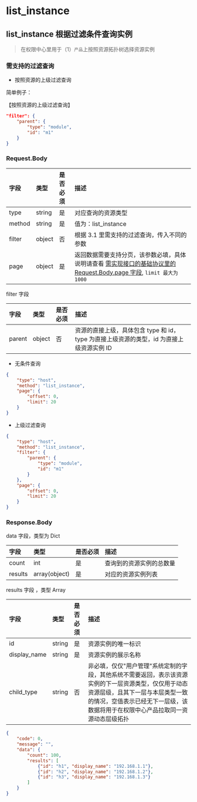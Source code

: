 # list_instance

## list_instance 根据过滤条件查询实例
> 在权限中心里用于（1）`产品`上按照资源拓扑树选择资源实例

### 需支持的过滤查询
- 按照资源的上级过滤查询

简单例子：

【按照资源的上级过滤查询】

```json
"filter": {
    "parent": {
        "type": "module",
        "id": "m1"
    }
}
```

### Request.Body

| 字段 |  类型 |是否必须  | 描述  |
|:---|:---|:---|:---|
| type | string | 是 | 对应查询的资源类型 |
| method |string | 是 | 值为：list_instance |
| filter | object | 否 | 根据 3.1 里需支持的过滤查询，传入不同的参数 |
| page | object | 是 | 返回数据需要支持分页，该参数必填，具体说明请查看 [需实现接口的基础协议里的 Request.Body.page 字段](./01-API.md), `limit 最大为1000` |

filter 字段

| 字段 |  类型 |是否必须  | 描述  |
|:---|:---|:---|:---|
| parent | object | 否 |  资源的直接上级，具体包含 type 和 id，type 为直接上级资源的类型，id 为直接上级资源实例 ID |

* 无条件查询

```json
{
    "type": "host",
    "method": "list_instance",
    "page": {
        "offset": 0,
        "limit": 20
    }
}
```

* 上级过滤查询

```json
{
    "type": "host",
    "method": "list_instance",
    "filter": {
        "parent": {
            "type": "module",
            "id": "m1"
        }
    },
    "page": {
        "offset": 0,
        "limit": 20
    }
}
```

### Response.Body

data 字段，类型为 Dict

| 字段 |  类型 |是否必须  | 描述  |
|:---|:---|:---|:---|
| count | int | 是 | 查询到的资源实例的总数量 |
| results | array(object) | 是 | 对应的资源实例列表 |

results 字段 ，类型 Array

| 字段 |  类型 |是否必须  | 描述  |
|:---|:---|:---|:---|
| id | string | 是 | 资源实例的唯一标识 |
| display_name | string | 是 | 资源实例的展示名称 |
| child_type | string | 否 | 非必填，仅仅"用户管理"系统定制的字段，其他系统不需要返回，表示该资源实例的下一层资源类型，仅仅用于动态资源层级，且其下一层与本层类型一致的情况，空值表示已经无下一层级，该数据将用于在权限中心产品拉取同一资源动态层级拓扑 |


```json
{
    "code": 0,
    "message": "",
    "data": {
        "count": 100,
        "results": [
            {"id": "h1", "display_name": "192.168.1.1"},
            {"id": "h2", "display_name": "192.168.1.2"},
            {"id": "h3", "display_name": "192.168.1.3"}
        ]
    }
}
```
